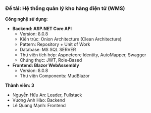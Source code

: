 ### **Đề tài: Hệ thống quản lý kho hàng điện tử (WMS)**

**Công nghệ sử dụng**:

- **Backend: ASP.NET Core API**
    - Version: 8.0.8
    - Kiến trúc: Onion Architecture (Clean Architecture)
    - Pattern: Repository + Unit of Work
    - Database: MS SQL SERVER
    - Thư viện tích hợp: Aspnetcore Identity, AutoMapper, Swagger
    - Chứng thực: JWT, Role-Based
- **Frontend: Blazor WebAssembly**
    - Version: 8.0.8
    - Thư viện Components: MudBlazor

**Thành viên: 3**
- Nguyễn Hữu An: Leader, Fullstack
- Vương Anh Hào: Backend
- Lê Quang Mạnh: Frontend
